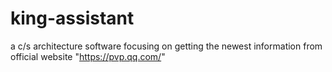 # king-assistant
a c/s architecture software focusing on getting the newest information from official website "https://pvp.qq.com/"
